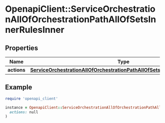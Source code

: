 # OpenapiClient::ServiceOrchestrationAllOfOrchestrationPathAllOfSetsInnerRulesInner

## Properties

| Name | Type | Description | Notes |
| ---- | ---- | ----------- | ----- |
| **actions** | [**ServiceOrchestrationAllOfOrchestrationPathAllOfSetsInnerRulesInnerActions**](ServiceOrchestrationAllOfOrchestrationPathAllOfSetsInnerRulesInnerActions.md) |  | [optional] |

## Example

```ruby
require 'openapi_client'

instance = OpenapiClient::ServiceOrchestrationAllOfOrchestrationPathAllOfSetsInnerRulesInner.new(
  actions: null
)
```

